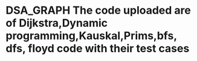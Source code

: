 # DSA_GRAPH The code uploaded are of Dijkstra,Dynamic programming,Kauskal,Prims,bfs, dfs, floyd code with their test cases
